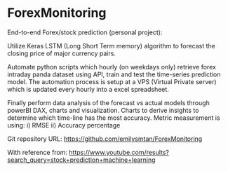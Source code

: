# ForexMonitoring

End-to-end Forex/stock prediction (personal project): 

Utilize Keras LSTM (Long Short Term memory) algorithm to forecast the closing price of major currency pairs.

Automate python scripts which hourly (on weekdays only) retrieve forex intraday panda dataset using API, train and test the time-series prediction model. 
The automation process is setup at a VPS (Virtual Private server) which is updated every hourly into a excel spreadsheet.

Finally perform data analysis of the forecast vs actual models through powerBI DAX, charts and visualization. 
Charts to derive insights to determine which time-line has the most accuracy. 
Metric measurement is using:
i) RMSE
ii) Accuracy percentage

Git repository URL: https://github.com/emilysmtan/ForexMonitoring

With reference from: https://www.youtube.com/results?search_query=stock+prediction+machine+learning
